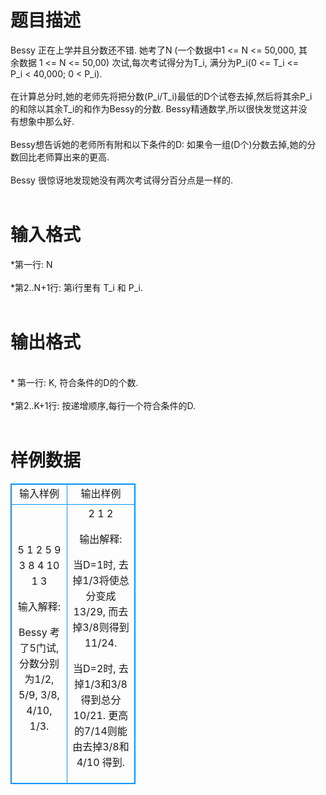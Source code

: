 # 

 
 # 题目描述 
<p>
Bessy 正在上学并且分数还不错. 她考了N (一个数据中1 <= N <= 50,000, 其<br>余数据 1 <= N <= 50,00) 次试,每次考试得分为T_i, 满分为P_i(0 <= T_i <=<br>P_i < 40,000; 0 < P_i).<br><br>在计算总分时,她的老师先将把分数(P_i/T_i)最低的D个试卷去掉,然后将其余P_i<br>的和除以其余T_i的和作为Bessy的分数. Bessy精通数学,所以很快发觉这并没<br>有想象中那么好.<br><br>Bessy想告诉她的老师所有附和以下条件的D: 如果令一组(D个)分数去掉,她的分<br>数回比老师算出来的更高.<br><br>Bessy 很惊讶地发现她没有两次考试得分百分点是一样的.<br><br></p> 

 
 # 输入格式 
<p>
*第一行: N<br><br>*第2..N+1行: 第i行里有 T_i 和 P_i.<br><br></p> 

 
 # 输出格式 
<p>
<br>* 第一行: K, 符合条件的D的个数.<br><br>*第2..K+1行: 按递增顺序,每行一个符合条件的D.<br><br></p> 
# 样例数据
<style>
        table,table tr th, table tr td { border:1px solid #0094ff; }
        table { width: 200px; min-height: 25px; line-height: 25px; text-align: center; border-collapse: collapse;}   
    </style>
<table>
	<tr>
		<td>输入样例</td>
		<td>输出样例</td>
	</tr>
<tr><td>5
1 2
5 9
3 8
4 10
1 3

输入解释:

Bessy 考了5门试, 分数分别为1/2, 5/9, 3/8, 4/10, 1/3.
</td><td>2
1
2

输出解释:

当D=1时, 去掉1/3将使总分变成13/29, 而去掉3/8则得到11/24.

当D=2时, 去掉1/3和3/8得到总分10/21. 更高的7/14则能由去掉3/8和4/10
得到.</td></tr></table>
